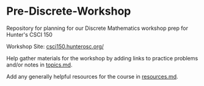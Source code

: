 # Pre-Discrete-Workshop
Repository for planning for our Discrete Mathematics workshop prep for Hunter's CSCI 150 

Workshop Site: [csci150.hunterosc.org/](http://csci150.hunterosc.org/)

Help gather materials for the workshop by adding links to practice problems and/or notes in [topics.md](topics.md).

Add any generally helpful resources for the course in [resources.md](resources.md).




